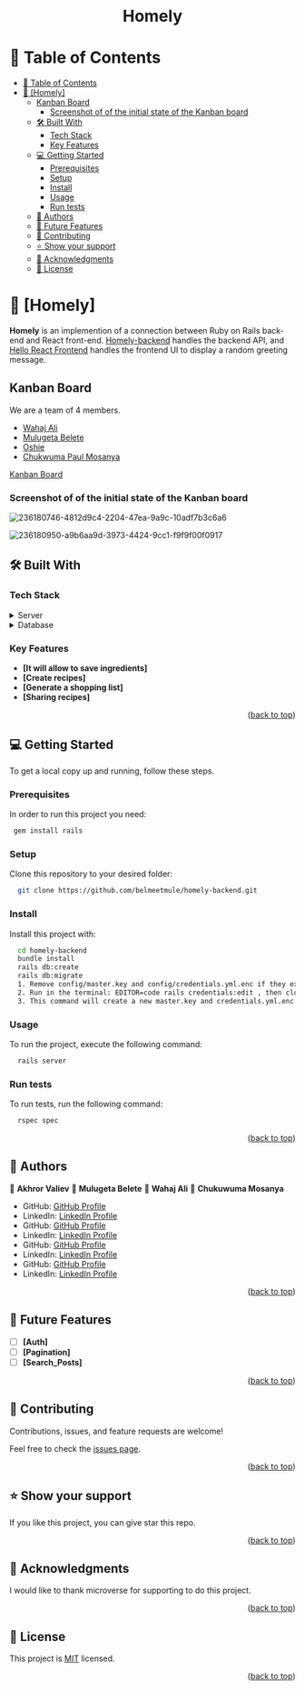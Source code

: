 <a name="readme-top"></a>

<div align="center">
  <!-- You are encouraged to replace this logo with your own! Otherwise you can also remove it. -->
 
  <br/>

  <h1><b>Homely</b></h1>

</div>

<!-- TABLE OF CONTENTS -->

# 📗 Table of Contents

- [📗 Table of Contents](#-table-of-contents)
- [📖 \[Homely\] ](#-homely-)
  - [Kanban Board](#kanban-board)
    - [Screenshot of of the initial state of the Kanban board](#screenshot-of-of-the-initial-state-of-the-kanban-board)
  - [🛠 Built With ](#-built-with-)
    - [Tech Stack ](#tech-stack-)
    - [Key Features ](#key-features-)
  - [💻 Getting Started ](#-getting-started-)
    - [Prerequisites](#prerequisites)
    - [Setup](#setup)
    - [Install](#install)
    - [Usage](#usage)
    - [Run tests](#run-tests)
  - [👥 Authors ](#-authors-)
  - [🔭 Future Features ](#-future-features-)
  - [🤝 Contributing ](#-contributing-)
  - [⭐️ Show your support ](#️-show-your-support-)
  - [🙏 Acknowledgments ](#-acknowledgments-)
  - [📝 License ](#-license-)

<!-- PROJECT DESCRIPTION -->

# 📖 [Homely] <a name="about-project"></a>

**Homely** is an implemention of a connection between Ruby on Rails back-end and React front-end. [Homely-backend](https://github.com/belmeetmule/homely-backend) handles the backend API, and [Hello React Frontend](https://github.com/Wahaj-Ali/homely-frontend) handles the frontend UI to display a random greeting message.

## Kanban Board 

We are a team of 4 members.

- [Wahaj Ali](https://github.com/Wahaj-Ali)
- [Mulugeta Belete](https://github.com/belmeetmule)
- [Oshie](https://github.com/akhror-valiev)
- [Chukwuma Paul Mosanya](https://github.com/blase147)

[Kanban Board](https://github.com/belmeetmule/homely-backend/projects/1)

### Screenshot of of the initial state of the Kanban board

![236180746-4812d9c4-2204-47ea-9a9c-10adf7b3c6a6](https://github.com/Wahaj-Ali/homely-frontend/assets/111431787/abb081aa-114c-49fa-84e7-66e35cccd7ce)

![236180950-a9b6aa9d-3973-4424-9cc1-f9f9f00f0917](https://github.com/Wahaj-Ali/homely-frontend/assets/111431787/94bb4fe9-f4e0-41f6-bda8-46e35cebfc16)

## 🛠 Built With <a name="built-with"></a>

### Tech Stack <a name="tech-stack"></a>

<details>
  <summary>Server</summary>
  <ul>
    <li><a href="https://rubyonrails.org/">Ruby on Rails</a></li>
  </ul>
</details>

<details>
<summary>Database</summary>
  <ul>
    <li><a href="https://www.postgresql.org/">PostgreSQL</a></li>
  </ul>
</details>

<!-- Features -->

### Key Features <a name="key-features"></a>

- **[It will allow to save ingredients]**
- **[Create recipes]**
- **[Generate a shopping list]**
- **[Sharing recipes]**

<p align="right">(<a href="#readme-top">back to top</a>)</p>

<!-- LIVE DEMO -->

<!-- ## 🚀 Live Demo <a name="live-demo"></a>

> Add a link to your deployed project.

- [Live Demo Link](https://google.com)

<p align="right">(<a href="#readme-top">back to top</a>)</p> -->

<!-- GETTING STARTED -->

## 💻 Getting Started <a name="getting-started"></a>

To get a local copy up and running, follow these steps.

### Prerequisites

In order to run this project you need:

```sh
 gem install rails
```

### Setup

Clone this repository to your desired folder:

```sh
  git clone https://github.com/belmeetmule/homely-backend.git

```

### Install

Install this project with:

```sh
  cd homely-backend
  bundle install
  rails db:create
  rails db:migrate
  1. Remove config/master.key and config/credentials.yml.enc if they exist.
  2. Run in the terminal: EDITOR=code rails credentials:edit , then close the editor that opens.
  3. This command will create a new master.key and credentials.yml.enc if they do not exist.
```

### Usage

To run the project, execute the following command:

```sh
  rails server
```

### Run tests

To run tests, run the following command:

```sh
  rspec spec
```

<p align="right">(<a href="#readme-top">back to top</a>)</p>

<!-- AUTHORS -->

## 👥 Authors <a name="authors" />

👤 **Akhror Valiev**
👤 **Mulugeta Belete**
👤 **Wahaj Ali**
👤 **Chukuwuma Mosanya**

- GitHub: [GitHub Profile](https://github.com/akhror-valiev)
- LinkedIn: [LinkedIn Profile](https://www.linkedin.com/in/oshie/)
- GitHub: [GitHub Profile](https://github.com/akhror-valiev)
- LinkedIn: [LinkedIn Profile](https://www.linkedin.com/in/oshie/)
- GitHub: [GitHub Profile](https://github.com/akhror-valiev)
- LinkedIn: [LinkedIn Profile](https://www.linkedin.com/in/oshie/)
- GitHub: [GitHub Profile](https://github.com/akhror-valiev)
- LinkedIn: [LinkedIn Profile](https://www.linkedin.com/in/oshie/)

<p align="right">(<a href="#readme-top">back to top</a>)</p>

<!-- FUTURE FEATURES -->

## 🔭 Future Features <a name="future-features"></a>

- [ ] **[Auth]**
- [ ] **[Pagination]**
- [ ] **[Search_Posts]**

<p align="right">(<a href="#readme-top">back to top</a>)</p>

<!-- CONTRIBUTING -->

## 🤝 Contributing <a name="contributing"></a>

Contributions, issues, and feature requests are welcome!

Feel free to check the [issues page](https://github.com/Htetaungkyaw71/Blog-App/issues).

<p align="right">(<a href="#readme-top">back to top</a>)</p>

<!-- SUPPORT -->

## ⭐️ Show your support <a name="support"></a>

If you like this project, you can give star this repo.

<p align="right">(<a href="#readme-top">back to top</a>)</p>

<!-- ACKNOWLEDGEMENTS -->

## 🙏 Acknowledgments <a name="acknowledgements"></a>

I would like to thank microverse for supporting to do this project.

<p align="right">(<a href="#readme-top">back to top</a>)</p>

## 📝 License <a name="license"></a>

This project is [MIT](./MIT.md) licensed.

<p align="right">(<a href="#readme-top">back to top</a>)</p>
